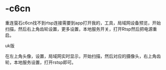 # -c6cn

重连萤石c6cn找不到rtsp连接需要到app打开我的，工具，局域网设备预览，开始扫描，然后右上角齿轮设置，更多设置，本地服务开关，打开Rtsp然后把电源重启。

uk版

在左上角头像，设置，局域网实时显示，开始扫描，然后对应的摄像头，右上角齿轮，本地服务设置，打开rstsp即可。
